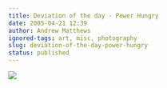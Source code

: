 ```yaml
---
title: Deviation of the day - Power Hungry
date: 2005-04-21 12:39
author: Andrew Matthews
ignored-tags: art, misc, photography
slug: deviation-of-the-day-power-hungry
status: published
---
```


![](http://aabs.aspxconnection.com/images/Power_Hungry_V2.1.jpg)

